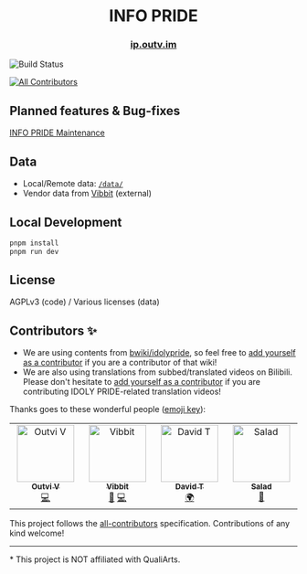 <h1 align=center>
INFO PRIDE
</h1>

<h3 align=center>
<a href="https://ip.outv.im">ip.outv.im</a>
</h3>

![Build Status](https://badgen.net/github/status/outloudvi/info-pride?icon=vercel)

<!-- ALL-CONTRIBUTORS-BADGE:START - Do not remove or modify this section -->
[![All Contributors](https://img.shields.io/badge/all_contributors-4-orange.svg?style=flat-square)](#contributors-)
<!-- ALL-CONTRIBUTORS-BADGE:END -->

## Planned features & Bug-fixes

[INFO PRIDE Maintenance](https://github.com/users/outloudvi/projects/2)

## Data

-   Local/Remote data: [`/data/`](./data/)
-   Vendor data from [Vibbit](https://github.com/Malitsplus) (external)

## Local Development

```bash
pnpm install
pnpm run dev
```

## License

AGPLv3 (code) / Various licenses (data)

## Contributors ✨

-   We are using contents from [bwiki/idolypride](https://wiki.biligame.com/idolypride), so feel free to [add yourself as a contributor](https://github.com/outloudvi/info-pride/issues/1) if you are a contributor of that wiki!
-   We are also using translations from subbed/translated videos on Bilibili. Please don't hesitate to [add yourself as a contributor](https://github.com/outloudvi/info-pride/issues/1) if you are contributing IDOLY PRIDE-related translation videos!

Thanks goes to these wonderful people ([emoji key](https://allcontributors.org/docs/en/emoji-key)):

<!-- ALL-CONTRIBUTORS-LIST:START - Do not remove or modify this section -->
<!-- prettier-ignore-start -->
<!-- markdownlint-disable -->
<table>
  <tbody>
    <tr>
      <td align="center" valign="top" width="14.28%"><a href="https://blog.outv.im"><img src="https://avatars.githubusercontent.com/u/19144373?v=4?s=100" width="100px;" alt="Outvi V"/><br /><sub><b>Outvi V</b></sub></a><br /><a href="https://github.com/outloudvi/info-pride/commits?author=outloudvi" title="Code">💻</a></td>
      <td align="center" valign="top" width="14.28%"><a href="https://malitsplus.blogspot.com"><img src="https://avatars.githubusercontent.com/u/50281195?v=4?s=100" width="100px;" alt="Vibbit"/><br /><sub><b>Vibbit</b></sub></a><br /><a href="#data-MalitsPlus" title="Data">🔣</a> <a href="https://github.com/outloudvi/info-pride/commits?author=MalitsPlus" title="Code">💻</a></td>
      <td align="center" valign="top" width="14.28%"><a href="https://github.com/tokanada"><img src="https://avatars.githubusercontent.com/u/9441423?v=4?s=100" width="100px;" alt="David T"/><br /><sub><b>David T</b></sub></a><br /><a href="#translation-tokanada" title="Translation">🌍</a></td>
      <td align="center" valign="top" width="14.28%"><a href="https://t.me/nuclearpowerstation"><img src="https://avatars.githubusercontent.com/u/62282785?v=4?s=100" width="100px;" alt="Salad"/><br /><sub><b>Salad</b></sub></a><br /><a href="#design-AlsoMustard" title="Design">🎨</a></td>
    </tr>
  </tbody>
</table>

<!-- markdownlint-restore -->
<!-- prettier-ignore-end -->

<!-- ALL-CONTRIBUTORS-LIST:END -->

This project follows the [all-contributors](https://github.com/all-contributors/all-contributors) specification. Contributions of any kind welcome!

---

\* This project is NOT affiliated with QualiArts.
